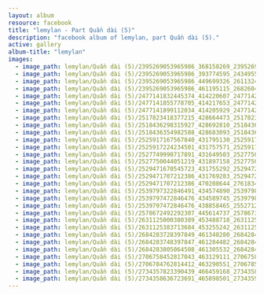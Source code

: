 ```yaml
---
layout: album
resource: facebook
title: "lemylan - Part Quần dài (5)"
description: "facebook album of lemylan, part Quần dài (5)."
active: gallery
album-title: "lemylan"
images:
  - image_path: lemylan/Quần dài (5)/2395269053965986_368158269_2395269820632576_5020369772287635841_n.jpg
  - image_path: lemylan/Quần dài (5)/2395269053965986_393774595_2434955809997310_6483756331439624176_n.jpg
  - image_path: lemylan/Quần dài (5)/2395269053965986_449699326_2611324042360485_3875959292458109714_n.jpg
  - image_path: lemylan/Quần dài (5)/2395269053965986_461195115_2682604928565729_16066112607190478_n.jpg
  - image_path: lemylan/Quần dài (5)/2477141832445374_414220607_2477142052445352_1321610737877354021_n.jpg
  - image_path: lemylan/Quần dài (5)/2477141855778705_414217653_2477142062445351_7973685990382505068_n.jpg
  - image_path: lemylan/Quần dài (5)/2477141899112034_414205929_2477142085778682_6241019980809443239_n.jpg
  - image_path: lemylan/Quần dài (5)/2517823418377215_428664473_2517823701710520_1169227889496451112_n.jpg
  - image_path: lemylan/Quần dài (5)/2518436298315927_428692810_2518436588315898_4597821509099508850_n.jpg
  - image_path: lemylan/Quần dài (5)/2518436354982588_428683093_2518436614982562_8682235304809602902_n.jpg
  - image_path: lemylan/Quần dài (5)/2525917167567840_431795130_2525917774234446_2432663109094201062_n.jpg
  - image_path: lemylan/Quần dài (5)/2525917224234501_431757571_2525917824234441_5930118609350377361_n.jpg
  - image_path: lemylan/Quần dài (5)/2527749990717891_431649503_2527750510717839_693608614407325322_n.jpg
  - image_path: lemylan/Quần dài (5)/2527750044051219_431897158_2527750530717837_2068727817839551617_n.jpg
  - image_path: lemylan/Quần dài (5)/2529471670545723_431755292_2529472163879007_6908706383138864454_n.jpg
  - image_path: lemylan/Quần dài (5)/2529471707212386_431769283_2529472180545672_6938239270914278597_n.jpg
  - image_path: lemylan/Quần dài (5)/2529471707212386_470208644_2761834397309448_6762345340001223227_n.jpg
  - image_path: lemylan/Quần dài (5)/2539797322846491_434574890_2539798726179684_6480858221843836654_n.jpg
  - image_path: lemylan/Quần dài (5)/2539797472846476_434589745_2539798776179679_2852259222044662585_n.jpg
  - image_path: lemylan/Quần dài (5)/2539797472846476_438858465_2552712014888355_3210969198844683997_n.jpg
  - image_path: lemylan/Quần dài (5)/2578672492292307_445614737_2578673175625572_4125804418006442581_n.jpg
  - image_path: lemylan/Quần dài (5)/2631125000380389_453488718_2631125653713657_5261608092112182367_n.jpg
  - image_path: lemylan/Quần dài (5)/2631125383713684_453255242_2631125380380351_8747173695819968549_n.jpg
  - image_path: lemylan/Quần dài (5)/2684283728397849_461348280_2684284061731149_7798990816080672979_n.jpg
  - image_path: lemylan/Quần dài (5)/2684283748397847_461284482_2684284078397814_7785929059599757436_n.jpg
  - image_path: lemylan/Quần dài (5)/2684283805064508_461305532_2684284095064479_6700426643698959891_n.jpg
  - image_path: lemylan/Quần dài (5)/2706758452817043_463129111_2706758459483709_2327377384905515554_n.jpg
  - image_path: lemylan/Quần dài (5)/2706784762814412_463290551_2706785029481052_4761178174216312277_n.jpg
  - image_path: lemylan/Quần dài (5)/2734357823390439_466459168_2734358986723656_5006818398370622635_n.jpg
  - image_path: lemylan/Quần dài (5)/2734358636723691_465898501_2734359010056987_307945756454093642_n.jpg
---
```

